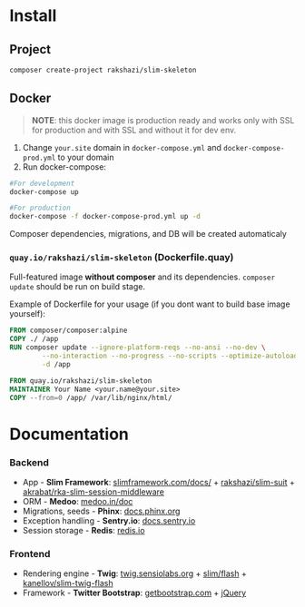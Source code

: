 # Install

## Project

```bash
composer create-project rakshazi/slim-skeleton
```

## Docker

> **NOTE**: this docker image is production ready and works only with SSL for production and with SSL and without it for dev env.

1. Change `your.site` domain in `docker-compose.yml` and `docker-compose-prod.yml` to your domain
4. Run docker-compose:

```bash
#For development
docker-compose up

#For production
docker-compose -f docker-compose-prod.yml up -d
```

Composer dependencies, migrations, and DB will be created automaticaly

### `quay.io/rakshazi/slim-skeleton` (Dockerfile.quay)

Full-featured image **without composer** and its dependencies. `composer update` should be run on build stage.

Example of Dockerfile for your usage (if you dont want to build base image yourself):

```Dockerfile
FROM composer/composer:alpine
COPY ./ /app
RUN composer update --ignore-platform-reqs --no-ansi --no-dev \
        --no-interaction --no-progress --no-scripts --optimize-autoloader \
        -d /app

FROM quay.io/rakshazi/slim-skeleton
MAINTAINER Your Name <your.name@your.site>
COPY --from=0 /app/ /var/lib/nginx/html/
```

# Documentation

### Backend

* App - **Slim Framework**: [slimframework.com/docs/](https://www.slimframework.com/docs/) + [rakshazi/slim-suit](https://github.com/rakshazi/slim-suit) + [akrabat/rka-slim-session-middleware](https://github.com/akrabat/rka-slim-session-middleware)
* ORM - **Medoo**: [medoo.in/doc](https://medoo.in/doc)
* Migrations, seeds - **Phinx**: [docs.phinx.org](http://docs.phinx.org/en/latest/)
* Exception handling - **Sentry.io**: [docs.sentry.io](https://docs.sentry.io)
* Session storage - **Redis**: [redis.io](https://redis.io)

### Frontend
* Rendering engine - **Twig**: [twig.sensiolabs.org](https://twig.sensiolabs.org/) + [slim/flash](https://github.com/slimphp/Slim-Flash) + [kanellov/slim-twig-flash](https://github.com/kanellov/slim-twig-flash)
* Framework - **Twitter Bootstrap**: [getbootstrap.com](https://getbootstrap.com/getting-started/) + [jQuery](https://jquery.com)
